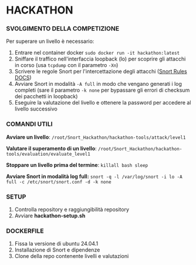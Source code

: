 # HACKATHON

### SVOLGIMENTO DELLA COMPETIZIONE
Per superare un livello è necessario:
1. Entrare nel container docker `sudo docker run -it hackathon:latest`
2. Sniffare il traffico nell'interfaccia loopback (lo) per scoprire gli attacchi in corso (usa `tcpdump` con il parametro `-Xn`)
3. Scrivere le regole Snort per l'intercettazione degli attacchi ([Snort Rules DOCS](http://manual-snort-org.s3-website-us-east-1.amazonaws.com/node27.html))
4. Avviare Snort in modalità `-A full` in modo che vengano generati i log completi (sare il parametro `-k none` per bypassare gli errori di checksum dei pacchetti in loopback)
5. Eseguire la valutazione del livello e ottenere la password per accedere al livello successivo

### COMANDI UTILI
**Avviare un livello**: `/root/Snort_Hackathon/hackathon-tools/attack/level1`

**Valutare il superamento di un livello**: `/root/Snort_Hackathon/hackathon-tools/evaluation/evaluate_level1`

**Stoppare un livello prima del termine**: `killall bash sleep`

**Avviare Snort in modalità log full:** `snort -q -l /var/log/snort -i lo -A full -c /etc/snort/snort.conf -d -k none`

### SETUP
  1. Controlla repository e raggiungibilità repository
  2. Avviare **hackathon-setup.sh**
### DOCKERFILE
  1. Fissa la versione di ubuntu 24.04.1
  2. Installazione di Snort e dipendenze
  3. Clone della repo contenente livelli e valutazioni


